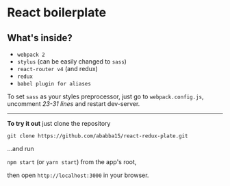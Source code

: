 # React boilerplate

## What's inside?
- `webpack 2`
- `stylus` (can be easily changed to `sass`)
- `react-router v4` (and redux)
- `redux`
- `babel plugin for aliases`

To set `sass` as your styles preprocessor, just go to `webpack.config.js`, uncomment *23-31 lines* and restart dev-server.

___

**To try it out** just clone the repository

`git clone https://github.com/ababba15/react-redux-plate.git`

...and run 

`npm start` (or `yarn start`) from the app's root,

then open `http://localhost:3000` in your browser.